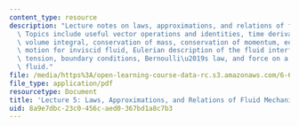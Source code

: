 ```yaml
---
content_type: resource
description: "Lecture notes on laws, approximations, and relations of fluid mechanics.\
  \ Topics include useful vector operations and identities, time derivative of a fluid\
  \ volume integral, conservation of mass, conservation of momentum, equations of\
  \ motion for inviscid fluid, Eulerian description of the fluid interface, surface\
  \ tension, boundary conditions, Bernoulli\u2019s law, and force on a body in a magnetic\
  \ fluid."
file: /media/https%3A/open-learning-course-data-rc.s3.amazonaws.com/6-642-continuum-electromechanics-fall-2008/8a9e7dbc23c0456caed0367bd1a8c7b3_lec05_f08.pdf
file_type: application/pdf
resourcetype: Document
title: 'Lecture 5: Laws, Approximations, and Relations of Fluid Mechanics '
uid: 8a9e7dbc-23c0-456c-aed0-367bd1a8c7b3
---
```

